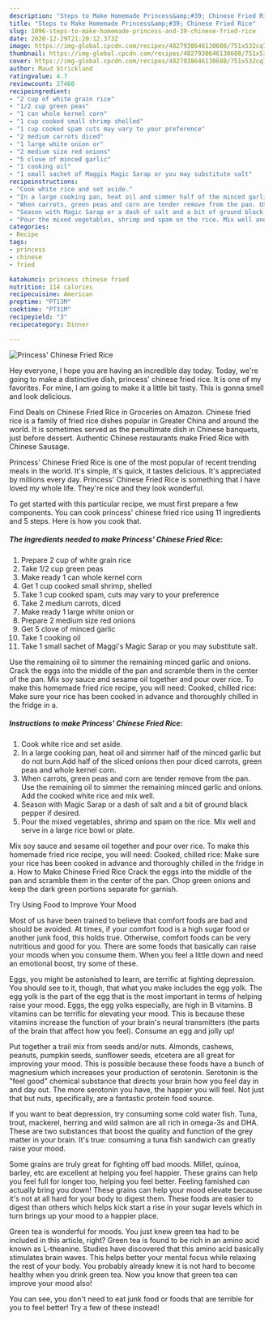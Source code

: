 ```yaml
---
description: "Steps to Make Homemade Princess&amp;#39; Chinese Fried Rice"
title: "Steps to Make Homemade Princess&amp;#39; Chinese Fried Rice"
slug: 1096-steps-to-make-homemade-princess-and-39-chinese-fried-rice
date: 2020-12-29T21:20:12.373Z
image: https://img-global.cpcdn.com/recipes/4827938646130688/751x532cq70/princess-chinese-fried-rice-recipe-main-photo.jpg
thumbnail: https://img-global.cpcdn.com/recipes/4827938646130688/751x532cq70/princess-chinese-fried-rice-recipe-main-photo.jpg
cover: https://img-global.cpcdn.com/recipes/4827938646130688/751x532cq70/princess-chinese-fried-rice-recipe-main-photo.jpg
author: Maud Strickland
ratingvalue: 4.7
reviewcount: 27468
recipeingredient:
- "2 cup of white grain rice"
- "1/2 cup green peas"
- "1 can whole kernel corn"
- "1 cup cooked small shrimp shelled"
- "1 cup cooked spam cuts may vary to your preference"
- "2 medium carrots diced"
- "1 large white onion or"
- "2 medium size red onions"
- "5 clove of minced garlic"
- "1 cooking oil"
- "1 small sachet of Maggis Magic Sarap or you may substitute salt"
recipeinstructions:
- "Cook white rice and set aside."
- "In a large cooking pan, heat oil and simmer half of the minced garlic but do not burn.Add half of the sliced onions then pour diced carrots, green peas and whole kernel corn."
- "When carrots, green peas and corn are tender remove from the pan. Use the remaining oil to simmer the remaining minced garlic and onions. Add the cooked white rice and mix well."
- "Season with Magic Sarap or a dash of salt and a bit of ground black pepper if desired."
- "Pour the mixed vegetables, shrimp and spam on the rice. Mix well and serve in a large rice bowl or plate."
categories:
- Recipe
tags:
- princess
- chinese
- fried

katakunci: princess chinese fried 
nutrition: 114 calories
recipecuisine: American
preptime: "PT13M"
cooktime: "PT31M"
recipeyield: "3"
recipecategory: Dinner

---
```



![Princess&#39; Chinese Fried Rice](https://img-global.cpcdn.com/recipes/4827938646130688/751x532cq70/princess-chinese-fried-rice-recipe-main-photo.jpg)

Hey everyone, I hope you are having an incredible day today. Today, we're going to make a distinctive dish, princess&#39; chinese fried rice. It is one of my favorites. For mine, I am going to make it a little bit tasty. This is gonna smell and look delicious.

Find Deals on Chinese Fried Rice in Groceries on Amazon. Chinese fried rice is a family of fried rice dishes popular in Greater China and around the world. It is sometimes served as the penultimate dish in Chinese banquets, just before dessert. Authentic Chinese restaurants make Fried Rice with Chinese Sausage.

Princess&#39; Chinese Fried Rice is one of the most popular of recent trending meals in the world. It's simple, it's quick, it tastes delicious. It's appreciated by millions every day. Princess&#39; Chinese Fried Rice is something that I have loved my whole life. They're nice and they look wonderful.


To get started with this particular recipe, we must first prepare a few components. You can cook princess&#39; chinese fried rice using 11 ingredients and 5 steps. Here is how you cook that.

<!--inarticleads1-->

##### The ingredients needed to make Princess&#39; Chinese Fried Rice:

1. Prepare 2 cup of white grain rice
1. Take 1/2 cup green peas
1. Make ready 1 can whole kernel corn
1. Get 1 cup cooked small shrimp, shelled
1. Take 1 cup cooked spam, cuts may vary to your preference
1. Take 2 medium carrots, diced
1. Make ready 1 large white onion or
1. Prepare 2 medium size red onions
1. Get 5 clove of minced garlic
1. Take 1 cooking oil
1. Take 1 small sachet of Maggi&#39;s Magic Sarap or you may substitute salt.


Use the remaining oil to simmer the remaining minced garlic and onions. Crack the eggs into the middle of the pan and scramble them in the center of the pan. Mix soy sauce and sesame oil together and pour over rice. To make this homemade fried rice recipe, you will need: Cooked, chilled rice: Make sure your rice has been cooked in advance and thoroughly chilled in the fridge in a. 

<!--inarticleads2-->

##### Instructions to make Princess&#39; Chinese Fried Rice:

1. Cook white rice and set aside.
1. In a large cooking pan, heat oil and simmer half of the minced garlic but do not burn.Add half of the sliced onions then pour diced carrots, green peas and whole kernel corn.
1. When carrots, green peas and corn are tender remove from the pan. Use the remaining oil to simmer the remaining minced garlic and onions. Add the cooked white rice and mix well.
1. Season with Magic Sarap or a dash of salt and a bit of ground black pepper if desired.
1. Pour the mixed vegetables, shrimp and spam on the rice. Mix well and serve in a large rice bowl or plate.


Mix soy sauce and sesame oil together and pour over rice. To make this homemade fried rice recipe, you will need: Cooked, chilled rice: Make sure your rice has been cooked in advance and thoroughly chilled in the fridge in a. How to Make Chinese Fried Rice Crack the eggs into the middle of the pan and scramble them in the center of the pan. Chop green onions and keep the dark green portions separate for garnish. 

Try Using Food to Improve Your Mood


Most of us have been trained to believe that comfort foods are bad and should be avoided. At times, if your comfort food is a high sugar food or another junk food, this holds true. Otherwise, comfort foods can be very nutritious and good for you. There are some foods that basically can raise your moods when you consume them. When you feel a little down and need an emotional boost, try some of these.

Eggs, you might be astonished to learn, are terrific at fighting depression. You should see to it, though, that what you make includes the egg yolk. The egg yolk is the part of the egg that is the most important in terms of helping raise your mood. Eggs, the egg yolks especially, are high in B vitamins. B vitamins can be terrific for elevating your mood. This is because these vitamins increase the function of your brain's neural transmitters (the parts of the brain that affect how you feel). Consume an egg and jolly up!

Put together a trail mix from seeds and/or nuts. Almonds, cashews, peanuts, pumpkin seeds, sunflower seeds, etcetera are all great for improving your mood. This is possible because these foods have a bunch of magnesium which increases your production of serotonin. Serotonin is the "feel good" chemical substance that directs your brain how you feel day in and day out. The more serotonin you have, the happier you will feel. Not just that but nuts, specifically, are a fantastic protein food source.

If you want to beat depression, try consuming some cold water fish. Tuna, trout, mackerel, herring and wild salmon are all rich in omega-3s and DHA. These are two substances that boost the quality and function of the grey matter in your brain. It's true: consuming a tuna fish sandwich can greatly raise your mood. 

Some grains are truly great for fighting off bad moods. Millet, quinoa, barley, etc are excellent at helping you feel happier. These grains can help you feel full for longer too, helping you feel better. Feeling famished can actually bring you down! These grains can help your mood elevate because it's not at all hard for your body to digest them. These foods are easier to digest than others which helps kick start a rise in your sugar levels which in turn brings up your mood to a happier place.

Green tea is wonderful for moods. You just knew green tea had to be included in this article, right? Green tea is found to be rich in an amino acid known as L-theanine. Studies have discovered that this amino acid basically stimulates brain waves. This helps better your mental focus while relaxing the rest of your body. You probably already knew it is not hard to become healthy when you drink green tea. Now you know that green tea can improve your mood also!

You can see, you don't need to eat junk food or foods that are terrible for you to feel better! Try a few of these instead!

